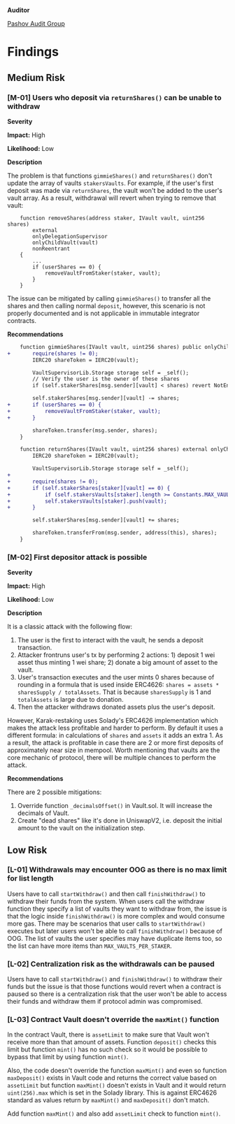 **Auditor**

[Pashov Audit Group](https://twitter.com/PashovAuditGrp)

# Findings

## Medium Risk

### [M-01] Users who deposit via `returnShares()` can be unable to withdraw

**Severity**

**Impact:** High

**Likelihood:** Low

**Description**

The problem is that functions `gimmieShares()` and `returnShares()` don't update the array of vaults `stakersVaults`.
For example, if the user's first deposit was made via `returnShares`, the vault won't be added to the user's vault array. As a result, withdrawal will revert when trying to remove that vault:

```solidity
    function removeShares(address staker, IVault vault, uint256 shares)
        external
        onlyDelegationSupervisor
        onlyChildVault(vault)
        nonReentrant
    {
        ...
        if (userShares == 0) {
            removeVaultFromStaker(staker, vault);
        }
    }
```

The issue can be mitigated by calling `gimmieShares()` to transfer all the shares and then calling normal `deposit`, however, this scenario is not properly documented and is not applicable in immutable integrator contracts.

**Recommendations**

```diff
    function gimmieShares(IVault vault, uint256 shares) public onlyChildVault(vault) nonReentrant {
+       require(shares != 0);
        IERC20 shareToken = IERC20(vault);

        VaultSupervisorLib.Storage storage self = _self();
        // Verify the user is the owner of these shares
        if (self.stakerShares[msg.sender][vault] < shares) revert NotEnoughShares();

        self.stakerShares[msg.sender][vault] -= shares;
+       if (userShares == 0) {
+           removeVaultFromStaker(staker, vault);
+       }

        shareToken.transfer(msg.sender, shares);
    }

    function returnShares(IVault vault, uint256 shares) external onlyChildVault(vault) nonReentrant {
        IERC20 shareToken = IERC20(vault);

        VaultSupervisorLib.Storage storage self = _self();
+
+       require(shares != 0);
+       if (self.stakerShares[staker][vault] == 0) {
+           if (self.stakersVaults[staker].length >= Constants.MAX_VAULTS_PER_STAKER) revert MaxStakerVault();
+           self.stakersVaults[staker].push(vault);
+       }

        self.stakerShares[msg.sender][vault] += shares;

        shareToken.transferFrom(msg.sender, address(this), shares);
    }
```

### [M-02] First depositor attack is possible

**Severity**

**Impact:** High

**Likelihood:** Low

**Description**

It is a classic attack with the following flow:

1. The user is the first to interact with the vault, he sends a deposit transaction.
2. Attacker frontruns user's tx by performing 2 actions: 1) deposit 1 wei asset thus minting 1 wei share; 2) donate a big amount of asset to the vault.
3. User's transaction executes and the user mints 0 shares because of rounding in a formula that is used inside ERC4626: `shares = assets * sharesSupply / totalAssets`. That is because `sharesSupply` is 1 and `totalAssets` is large due to donation.
4. Then the attacker withdraws donated assets plus the user's deposit.

However, Karak-restaking uses Solady's ERC4626 implementation which makes the attack less profitable and harder to perform. By default it uses a different formula: in calculations of `shares` and `assets` it adds an extra 1.
As a result, the attack is profitable in case there are 2 or more first deposits of approximately near size in mempool. Worth mentioning that vaults are the core mechanic of protocol, there will be multiple chances to perform the attack.

**Recommendations**

There are 2 possible mitigations:

1. Override function `_decimalsOffset()` in Vault.sol. It will increase the decimals of Vault.
2. Create "dead shares" like it's done in UniswapV2, i.e. deposit the initial amount to the vault on the initialization step.

## Low Risk

### [L-01] Withdrawals may encounter OOG as there is no max limit for list length

Users have to call `startWithdraw()` and then call `finishWithdraw()` to withdraw their funds from the system. When users call the withdraw function they specify a list of vaults they want to withdraw from, the issue is that the logic inside `finishWithdraw()` is more complex and would consume more gas. There may be scenarios that user calls to `startWithdraw()` executes but later users won't be able to call `finishWithdraw()` because of OOG. The list of vaults the user specifies may have duplicate items too, so the list can have more items than `MAX_VAULTS_PER_STAKER`.

### [L-02] Centralization risk as the withdrawals can be paused

Users have to call `startWithdraw()` and `finishWithdraw()` to withdraw their funds but the issue is that those functions would revert when a contract is paused so there is a centralization risk that the user won't be able to access their funds and withdraw them if protocol admin was compromised.

### [L-03] Contract Vault doesn't override the `maxMint()` function

In the contract Vault, there is `assetLimit` to make sure that Vault won't receive more than that amount of assets. Function `deposit()` checks this limit but function `mint()` has no such check so it would be possible to bypass that limit by using function `mint()`.

Also, the code doesn't override the function `maxMint()` and even so function `maxDeposit()` exists in Vault code and returns the correct value based on `assetLimit` but function `maxMint()` doesn't exists in Vault and it would return `uint(256).max` which is set in the Solady library. This is against ERC4626 standard as values return by `maxMint()` and `maxDeposit()` don't match.

Add function `maxMint()` and also add `assetLimit` check to function `mint()`.
